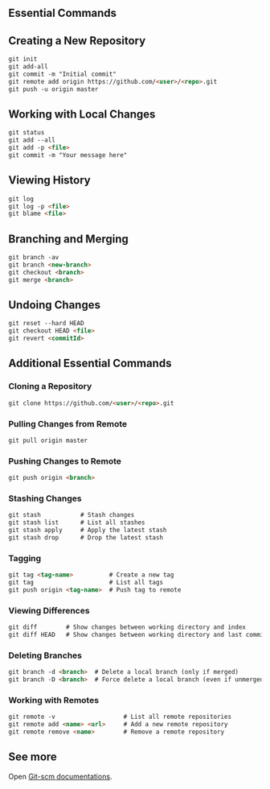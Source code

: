 ## Essential Commands

## Creating a New Repository

```markdown
git init
git add-all
git commit -m "Initial commit"
git remote add origin https://github.com/<user>/<repo>.git
git push -u origin master
```

## Working with Local Changes

```markdown
git status
git add --all
git add -p <file>
git commit -m "Your message here"
```

## Viewing History

```markdown
git log
git log -p <file>
git blame <file>
```

## Branching and Merging

```markdown
git branch -av
git branch <new-branch>
git checkout <branch>
git merge <branch>
```

## Undoing Changes

```markdown
git reset --hard HEAD
git checkout HEAD <file>
git revert <commitId>
```

## Additional Essential Commands

### Cloning a Repository

```markdown
git clone https://github.com/<user>/<repo>.git
```

### Pulling Changes from Remote

```markdown
git pull origin master
```

### Pushing Changes to Remote

```markdown
git push origin <branch>
```

### Stashing Changes

```markdown
git stash           # Stash changes
git stash list      # List all stashes
git stash apply     # Apply the latest stash
git stash drop      # Drop the latest stash
```

### Tagging

```markdown
git tag <tag-name>          # Create a new tag
git tag                     # List all tags
git push origin <tag-name>  # Push tag to remote
```

### Viewing Differences

```markdown
git diff        # Show changes between working directory and index
git diff HEAD   # Show changes between working directory and last commit
```

### Deleting Branches

```markdown
git branch -d <branch>  # Delete a local branch (only if merged)
git branch -D <branch>  # Force delete a local branch (even if unmerged)
```

### Working with Remotes

```markdown
git remote -v                   # List all remote repositories
git remote add <name> <url>     # Add a new remote repository
git remote remove <name>        # Remove a remote repository
```
## See more

Open [Git-scm documentations](https://git-scm.com/docs).
